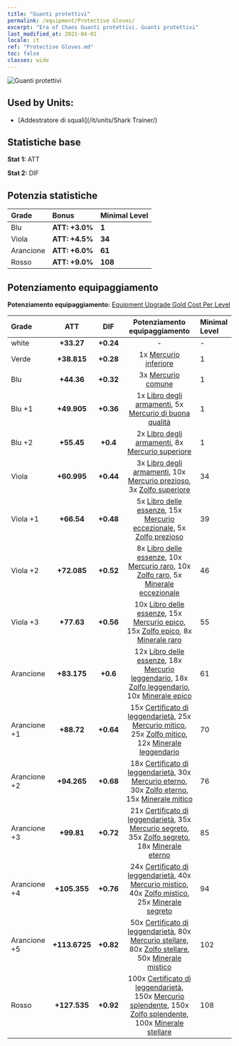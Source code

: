 ```yaml
---
title: "Guanti protettivi"
permalink: /equipment/Protective Gloves/
excerpt: "Era of Chaos Guanti protettivi. Guanti protettivi"
last_modified_at: 2021-04-01
locale: it
ref: "Protective Gloves.md"
toc: false
classes: wide
---
```


  ![Guanti protettivi](/images/e/e_99092.png)

## Used by Units:

* [Addestratore di squali](/it/units/Shark Trainer/) 


## Statistiche base
 **Stat 1:** ATT

 **Stat 2:** DIF

## Potenzia statistiche

  |     Grade    |   Bonus | Minimal Level | 
  |:-------------|:--------|:--------------| 
  | Blu | **ATT: +3.0%** | **1** | 
  | Viola | **ATT: +4.5%** | **34** | 
  | Arancione | **ATT: +6.0%** | **61** | 
  | Rosso | **ATT: +9.0%** | **108** | 


## Potenziamento equipaggiamento
 **Potenziamento equipaggiamento:** [Equipment Upgrade Gold Cost Per Level](/equipment/EquipmentUpgradeCostPerLevel/) 

  |          Grade      | ATT | DIF | Potenziamento equipaggiamento | Minimal Level |
  |:--------------------|:---------:|:---------:|:----------------:|:--------------|
  | white | **+33.27** | **+0.24** | - | - |
  | Verde | **+38.815** | **+0.28** | 1x [Mercurio inferiore](/it/Items/mat_2/) | 1 |
  | Blu | **+44.36** | **+0.32** | 3x [Mercurio comune](/it/Items/mat_8/) | 1 |
  | Blu +1 | **+49.905** | **+0.36** | 1x [Libro degli armamenti](/it/Items/mat_18/), 5x [Mercurio di buona qualità](/it/Items/mat_14/) | 1 |
  | Blu +2 | **+55.45** | **+0.4** | 2x [Libro degli armamenti](/it/Items/mat_25/), 8x [Mercurio superiore](/it/Items/mat_21/) | 1 |
  | Viola | **+60.995** | **+0.44** | 3x [Libro degli armamenti](/it/Items/mat_32/), 10x [Mercurio prezioso](/it/Items/mat_28/), 3x [Zolfo superiore](/it/Items/mat_22/) | 34 |
  | Viola +1 | **+66.54** | **+0.48** | 5x [Libro delle essenze](/it/Items/mat_39/), 15x [Mercurio eccezionale](/it/Items/mat_35/), 5x [Zolfo prezioso](/it/Items/mat_29/) | 39 |
  | Viola +2 | **+72.085** | **+0.52** | 8x [Libro delle essenze](/it/Items/mat_46/), 10x [Mercurio raro](/it/Items/mat_42/), 10x [Zolfo raro](/it/Items/mat_43/), 5x [Minerale eccezionale](/it/Items/mat_33/) | 46 |
  | Viola +3 | **+77.63** | **+0.56** | 10x [Libro delle essenze](/it/Items/mat_53/), 15x [Mercurio epico](/it/Items/mat_49/), 15x [Zolfo epico](/it/Items/mat_50/), 8x [Minerale raro](/it/Items/mat_40/) | 55 |
  | Arancione | **+83.175** | **+0.6** | 12x [Libro delle essenze](/it/Items/mat_60/), 18x [Mercurio leggendario](/it/Items/mat_56/), 18x [Zolfo leggendario](/it/Items/mat_57/), 10x [Minerale epico](/it/Items/mat_47/) | 61 |
  | Arancione +1 | **+88.72** | **+0.64** | 15x [Certificato di leggendarietà](/it/Items/mat_67/), 25x [Mercurio mitico](/it/Items/mat_63/), 25x [Zolfo mitico](/it/Items/mat_64/), 12x [Minerale leggendario](/it/Items/mat_54/) | 70 |
  | Arancione +2 | **+94.265** | **+0.68** | 18x [Certificato di leggendarietà](/it/Items/mat_74/), 30x [Mercurio eterno](/it/Items/mat_70/), 30x [Zolfo eterno](/it/Items/mat_71/), 15x [Minerale mitico](/it/Items/mat_61/) | 76 |
  | Arancione +3 | **+99.81** | **+0.72** | 21x [Certificato di leggendarietà](/it/Items/mat_81/), 35x [Mercurio segreto](/it/Items/mat_77/), 35x [Zolfo segreto](/it/Items/mat_78/), 18x [Minerale eterno](/it/Items/mat_68/) | 85 |
  | Arancione +4 | **+105.355** | **+0.76** | 24x [Certificato di leggendarietà](/it/Items/mat_88/), 40x [Mercurio mistico](/it/Items/mat_84/), 40x [Zolfo mistico](/it/Items/mat_85/), 25x [Minerale segreto](/it/Items/mat_75/) | 94 |
  | Arancione +5 | **+113.6725** | **+0.82** | 50x [Certificato di leggendarietà](/it/Items/mat_95/), 80x [Mercurio stellare](/it/Items/mat_91/), 80x [Zolfo stellare](/it/Items/mat_92/), 50x [Minerale mistico](/it/Items/mat_82/) | 102 |
  | Rosso | **+127.535** | **+0.92** | 100x [Certificato di leggendarietà](/it/Items/mat_102/), 150x [Mercurio splendente](/it/Items/mat_98/), 150x [Zolfo splendente](/it/Items/mat_99/), 100x [Minerale stellare](/it/Items/mat_89/) | 108 |


